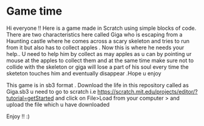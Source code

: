 # Game time 
Hi everyone !!
Here is a game made in Scratch using simple blocks of code.
There are two characteristics here called Giga who is escaping from a Haunting castle where he comes across a scary skeleton and tries to run from it but also has to collect apples . Now this is where he needs your help.. U need to help him by collect as may apples as u can by  pointing ur mouse at the apples to collect them and at the same time make sure not to collide with the skeleton or giga will lose a part of his soul every time the sketeton touches him and eventually disappear .Hope u enjoy 

This game is in sb3 format . 
Download the life in this repository called as Giga.sb3
u need to go to scratch i.e https://scratch.mit.edu/projects/editor/?tutorial=getStarted 
and click on File>Load from your computer > 
and upload the file which u have downloaded 

Enjoy !! :)
